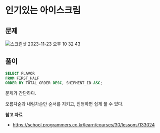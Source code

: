 # 인기있는 아이스크림

## 문제

![스크린샷 2023-11-23 오후 10 32 43](https://github.com/Heo-y-y/development-blog/assets/112863029/f3d1b768-ad49-4cc0-a93b-4179062d5601)

## 풀이

```sql
SELECT FLAVOR
FROM FIRST_HALF
ORDER BY TOTAL_ORDER DESC, SHIPMENT_ID ASC;
```

문제가 간단하다.

오름차순과 내림차순만 순서를 지키고, 진행하면 쉽게 풀 수 있다.

**참고 자료**

- <https://school.programmers.co.kr/learn/courses/30/lessons/133024>
